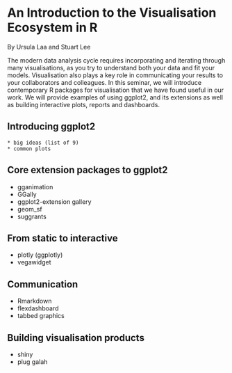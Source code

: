 # An Introduction to the Visualisation Ecosystem in R

By Ursula Laa and Stuart Lee


The modern data analysis cycle requires incorporating and iterating through
many visualisations, as you try to understand both your data and fit your models.
Visualisation also plays a key role in communicating your results to your 
collaborators and colleagues. In this seminar, we will introduce contemporary 
R packages for visualisation that we have found useful in our work. We will
provide examples of using ggplot2, and its extensions as well as building
interactive plots, reports and dashboards.


## Introducing ggplot2 
	* big ideas (list of 9)
	* common plots 

## Core extension packages to ggplot2
* gganimation
* GGally
* ggplot2-extension gallery
* geom_sf
* suggrants

## From static to interactive
* plotly (ggplotly)
* vegawidget

## Communication
* Rmarkdown
* flexdashboard
* tabbed graphics 

## Building visualisation products
* shiny
* plug galah
